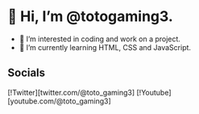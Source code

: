 # 👋 Hi, I’m @totogaming3.
- 👀 I’m interested in coding and work on a project.
- 🌱 I’m currently learning HTML, CSS and JavaScript.

## Socials
[!Twitter][twitter.com/@toto_gaming3]
[!Youtube][youtube.com/@toto_gaming3]
